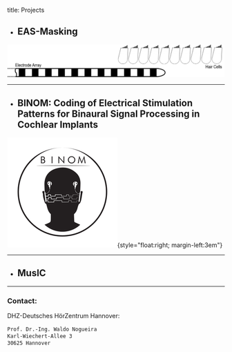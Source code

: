 title: Projects


- ## EAS-Masking

![Schematic drawing of an CI electrode array and some nearby hair cells.](projects/logo-eas-masking-orig_orig.png)

- - -

- ## BINOM: Coding of Electrical Stimulation Patterns for Binaural Signal Processing in Cochlear Implants


![Abstract logo of a head with two CIs on each side and symbolic digital signals exchanged between each side](projects/binomlogo_1.png){style="float:right; margin-left:3em"}

- - -

- ## MusIC

- - -
    
### Contact:
DHZ-Deutsches HörZentrum Hannover:

    Prof. Dr.-Ing. Waldo Nogueira
    Karl-Wiechert-Allee 3 
    30625 Hannover    
    

